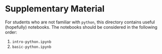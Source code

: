 # Supplementary Material

For students who are not familiar with `python`, this directory contains useful
(hopefully) notebooks.  The notebooks should be considered in the following
order:

1. `intro-python.ipynb`
2. `basic-python.ipynb`
